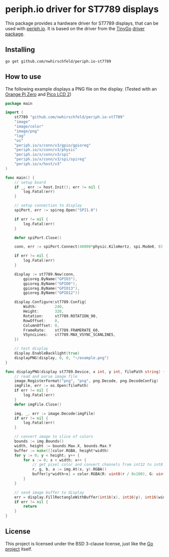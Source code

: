# periph.io driver for ST7789 displays

This package provides a hardware driver for ST7789 displays, that can be used with [periph.io](https://periph.io/).
It is based on the driver from the [TinyGo](https://tinygo.org) [driver package](https://github.com/tinygo-org/drivers).


## Installing

```shell
go get github.com/nwhirschfeld/periph.io-st7789
```

## How to use

The following example displays a PNG file on the display. (Tested with an [Orange Pi Zero](http://www.orangepi.org/html/hardWare/computerAndMicrocontrollers/details/Orange-Pi-Zero-LTS.html) and [Pico LCD 2](https://www.waveshare.com/wiki/Pico-LCD-2))

```go
package main

import (
	st7789 "github.com/nwhirschfeld/periph.io-st7789"
	"image"
	"image/color"
	"image/png"
	"log"
	"os"
	"periph.io/x/conn/v3/gpio/gpioreg"
	"periph.io/x/conn/v3/physic"
	"periph.io/x/conn/v3/spi"
	"periph.io/x/conn/v3/spi/spireg"
	"periph.io/x/host/v3"
)

func main() {
	// setup board
	if _, err := host.Init(); err != nil {
		log.Fatal(err)
	}

	// setup connection to display
	spiPort, err := spireg.Open("SPI1.0")

	if err != nil {
		log.Fatal(err)
	}

	defer spiPort.Close()

	conn, err := spiPort.Connect(40000*physic.KiloHertz, spi.Mode0, 8)

	if err != nil {
		log.Fatal(err)
	}

	display := st7789.New(conn,
		gpioreg.ByName("GPIO3"),
		gpioreg.ByName("GPIO0"),
		gpioreg.ByName("GPIO13"),
		gpioreg.ByName("GPIO12"))

	display.Configure(st7789.Config{
		Width:        240,
		Height:       320,
		Rotation:     st7789.ROTATION_90,
		RowOffset:    0,
		ColumnOffset: 0,
		FrameRate:    st7789.FRAMERATE_60,
		VSyncLines:   st7789.MAX_VSYNC_SCANLINES,
	})

	// test display
	display.EnableBacklight(true)
	displayPNG(display, 0, 0, "~/example.png")
}

func displayPNG(display st7789.Device, x int, y int, filePath string) {
	// read and parse image file
	image.RegisterFormat("png", "png", png.Decode, png.DecodeConfig)
	imgFile, err := os.Open(filePath)
	if err != nil {
		log.Fatal(err)
	}
	defer imgFile.Close()

	img, _, err := image.Decode(imgFile)
	if err != nil {
		log.Fatal(err)
	}

	// convert image to slice of colors
	bounds := img.Bounds()
	width, height := bounds.Max.X, bounds.Max.Y
	buffer := make([]color.RGBA, height*width)
	for y := 0; y < height; y++ {
		for x := 0; x < width; x++ {
			// get pixel color and convert channels from int32 to int8
			r, g, b, a := img.At(x, y).RGBA()
			buffer[y*width+x] = color.RGBA{R: uint8(r / 0x100), G: uint8(g / 0x100), B: uint8(b / 0x100), A: uint8(a / 0x100)}
		}
	}

	// send image buffer to display
	err = display.FillRectangleWithBuffer(int16(x), int16(y), int16(width), int16(height), buffer)
	if err != nil {
		return
	}
}
```

## License

This project is licensed under the BSD 3-clause license, just like the [Go project](https://golang.org/LICENSE) itself.
